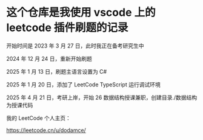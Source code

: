 # 这个仓库是我使用 vscode 上的 leetcode 插件刷题的记录

开始时间是 2023 年 3 月 27 日，此时我正在备考研究生中

2024 年 12 月 24 日，重新开始刷题

2025 年 1 月 13 日，刷题主语言设置为 C#

2025 年 1 月 20 日，添加了 LeetCode TypeScript 运行调试环境

2025 年 4 月 21 日，考研上岸，开始 26 数据结构授课兼职，创建目录./数据结构为授课代码

我的 LeetCode 个人主页：

https://leetcode.cn/u/dodamce/
